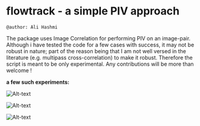 # flowtrack - a simple PIV approach

`@author: Ali Hashmi`

The package uses Image Correlation for performing PIV on an image-pair. Although i have tested the code for a few cases with success, it may not be robust in nature; part of the reason being that I am not well versed in the literature (e.g. multipass cross-correlation) to make it robust. Therefore the script is meant to be only experimental. Any contributions will be more than welcome !


**a few such experiments:**

![Alt-text](https://user-images.githubusercontent.com/10793580/34186350-51a12d0e-e52b-11e7-8a1f-8c2b4b96b4b5.png)

![Alt-text](https://user-images.githubusercontent.com/10793580/34186356-58bd810a-e52b-11e7-84e2-a8a15c3e652f.png)

![Alt-text](https://user-images.githubusercontent.com/10793580/34186364-5f276a06-e52b-11e7-9667-e40a8cf176d8.png)
